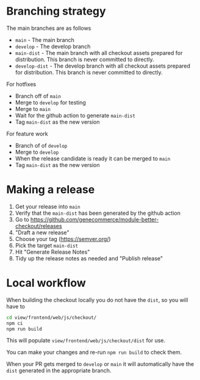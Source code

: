 # Branching strategy

The main branches are as follows

- `main` - The main branch
- `develop` - The develop branch
- `main-dist` - The main branch with all checkout assets prepared for distribution. This branch is never committed to directly.
- `develop-dist` - The develop branch with all checkout assets prepared for distribution. This branch is never committed to directly.

For hotfixes
- Branch off of `main`
- Merge to `develop` for testing
- Merge to `main`
- Wait for the github action to generate `main-dist`
- Tag `main-dist` as the new version

For feature work
- Branch of of `develop`
- Merge to `develop`
- When the release candidate is ready it can be merged to `main`
- Tag `main-dist` as the new version

# Making a release

1. Get your release into `main`
2. Verify that the `main-dist` has been generated by the github action
3. Go to https://github.com/genecommerce/module-better-checkout/releases
4. "Draft a new release"
5. Choose your tag (https://semver.org/) 
6. Pick the target `main-dist`
7. Hit "Generate Release Notes"
8. Tidy up the release notes as needed and "Publish release"

# Local workflow

When building the checkout locally you do not have the `dist`, so you will have to 
```bash
cd view/frontend/web/js/checkout/
npm ci
npm run build
```

This will populate `view/frontend/web/js/checkout/dist` for use.

You can make your changes and re-run `npm run build` to check them.

When your PR gets merged to `develop` or `main` it will automatically have the `dist` generated in the appropriate branch.